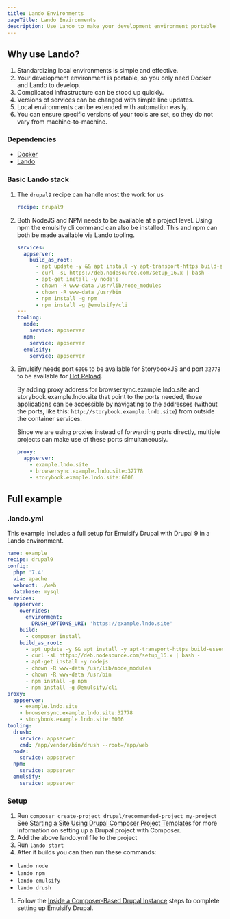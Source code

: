 ```yaml
---
title: Lando Environments
pageTitle: Lando Environments
description: Use Lando to make your development environment portable
---
```


## Why use Lando?

1. Standardizing local environments is simple and effective.
2. Your development environment is portable, so you only need Docker and Lando to develop.
3. Complicated infrastructure can be stood up quickly.
4. Versions of services can be changed with simple line updates.
5. Local environments can be extended with automation easily.
6. You can ensure specific versions of your tools are set, so they do not vary from machine-to-machine.

### Dependencies

- [Docker](https://docs.docker.com/get-docker/)
- [Lando](https://lando.dev/download/)

### Basic Lando stack

1. The `drupal9` recipe can handle most the work for us

   ```yaml
   recipe: drupal9
   ```

2. Both NodeJS and NPM needs to be available at a project level. Using npm the emulsify cli command can also be installed. This and npm can both be made available via Lando tooling.

   ```yaml
   services:
     appserver:
       build_as_root:
         - apt update -y && apt install -y apt-transport-https build-essential unzip
         - curl -sL https://deb.nodesource.com/setup_16.x | bash -
         - apt-get install -y nodejs
         - chown -R www-data /usr/lib/node_modules
         - chown -R www-data /usr/bin
         - npm install -g npm
         - npm install -g @emulsify/cli
   ---
   tooling:
     node:
       service: appserver
     npm:
       service: appserver
     emulsify:
       service: appserver
   ```

3. Emulsify needs port `6006` to be available for StorybookJS and port `32778` to be available for [Hot Reload](./hot-reload-drupal).

   By adding proxy address for browsersync.example.lndo.site and storybook.example.lndo.site that point to the ports needed, those applications can be accessible by navigating to the addresses (without the ports, like this: `http://storybook.example.lndo.site`) from outside the container services.

   Since we are using proxies instead of forwarding ports directly, multiple projects can make use of these ports simultaneously.

   ```yaml
   proxy:
     appserver:
       - example.lndo.site
       - browsersync.example.lndo.site:32778
       - storybook.example.lndo.site:6006
   ```

## Full example

### .lando.yml

This example includes a full setup for Emulsify Drupal with Drupal 9 in a Lando environment.

```yaml
name: example
recipe: drupal9
config:
  php: '7.4'
  via: apache
  webroot: ./web
  database: mysql
services:
  appserver:
    overrides:
      environment:
        DRUSH_OPTIONS_URI: 'https://example.lndo.site'
    build:
      - composer install
    build_as_root:
      - apt update -y && apt install -y apt-transport-https build-essential unzip
      - curl -sL https://deb.nodesource.com/setup_16.x | bash -
      - apt-get install -y nodejs
      - chown -R www-data /usr/lib/node_modules
      - chown -R www-data /usr/bin
      - npm install -g npm
      - npm install -g @emulsify/cli
proxy:
  appserver:
    - example.lndo.site
    - browsersync.example.lndo.site:32778
    - storybook.example.lndo.site:6006
tooling:
  drush:
    service: appserver
    cmd: /app/vendor/bin/drush --root=/app/web
  node:
    service: appserver
  npm:
    service: appserver
  emulsify:
    service: appserver
```

### Setup

1. Run `composer create-project drupal/recommended-project my-project` See [Starting a Site Using Drupal Composer Project Templates](https://www.drupal.org/docs/develop/using-composer/starting-a-site-using-drupal-composer-project-templates) for more information on setting up a Drupal project with Composer.
2. Add the above lando.yml file to the project
3. Run `lando start`
4. After it builds you can then run these commands:

- `lando node`
- `lando npm`
- `lando emulsify`
- `lando drush`

1. Follow the [Inside a Composer-Based Drupal Instance](/docs/emulsify-drupal#inside-a-composer-based-drupal-instance) steps to complete setting up Emulsify Drupal.
